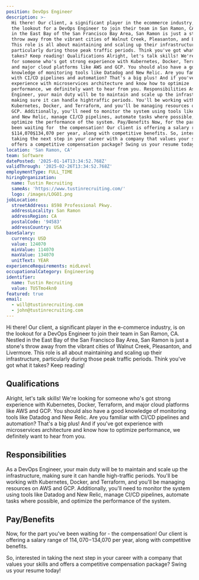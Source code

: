 ```yaml
---
position: DevOps Engineer
description: >-
  Hi there! Our client, a significant player in the ecommerce industry, is on
  the lookout for a DevOps Engineer to join their team in San Ramon, CA. Nestled
  in the East Bay of the San Francisco Bay Area, San Ramon is just a stone's
  throw away from the vibrant cities of Walnut Creek, Pleasanton, and Livermore.
  This role is all about maintaining and scaling up their infrastructure,
  particularly during those peak traffic periods. Think you've got what it
  takes? Keep reading! Qualifications Alright, let's talk skills! We're looking
  for someone who's got strong experience with Kubernetes, Docker, Terraform,
  and major cloud platforms like AWS and GCP. You should also have a good
  knowledge of monitoring tools like Datadog and New Relic. Are you familiar
  with CI/CD pipelines and automation? That's a big plus! And if you've got
  experience with microservices architecture and know how to optimize
  performance, we definitely want to hear from you. Responsibilities As a DevOps
  Engineer, your main duty will be to maintain and scale up the infrastructure,
  making sure it can handle hightraffic periods. You'll be working with
  Kubernetes, Docker, and Terraform, and you'll be managing resources on AWS and
  GCP. Additionally, you'll need to monitor the system using tools like Datadog
  and New Relic, manage CI/CD pipelines, automate tasks where possible, and
  optimize the performance of the system. Pay/Benefits Now, for the part you've
  been waiting for  the compensation! Our client is offering a salary range of
  $114,070$134,070 per year, along with competitive benefits. So, interested in
  taking the next step in your career with a company that values your skills and
  offers a competitive compensation package? Swing us your resume today!
location: 'San Ramon, CA'
team: Software
datePosted: '2025-01-14T13:34:52.768Z'
validThrough: '2025-02-26T13:34:52.768Z'
employmentType: FULL_TIME
hiringOrganization:
  name: Tustin Recruiting
  sameAs: 'https://www.tustinrecruiting.com/'
  logo: /images/LOGO1.png
jobLocation:
  streetAddress: 8598 Professional Pkwy.
  addressLocality: San Ramon
  addressRegion: CA
  postalCode: '94583'
  addressCountry: USA
baseSalary:
  currency: USD
  value: 124070
  minValue: 114070
  maxValue: 134070
  unitText: YEAR
experienceRequirements: midLevel
occupationalCategory: Engineering
identifier:
  name: Tustin Recruiting
  value: TUSTmo4kn0
featured: true
email:
  - will@tustinrecruiting.com
  - john@tustinrecruiting.com
---
```




Hi there! Our client, a significant player in the e-commerce industry, is on the lookout for a DevOps Engineer to join their team in San Ramon, CA. Nestled in the East Bay of the San Francisco Bay Area, San Ramon is just a stone's throw away from the vibrant cities of Walnut Creek, Pleasanton, and Livermore. This role is all about maintaining and scaling up their infrastructure, particularly during those peak traffic periods. Think you've got what it takes? Keep reading!

## Qualifications

Alright, let's talk skills! We're looking for someone who's got strong experience with Kubernetes, Docker, Terraform, and major cloud platforms like AWS and GCP. You should also have a good knowledge of monitoring tools like Datadog and New Relic. Are you familiar with CI/CD pipelines and automation? That's a big plus! And if you've got experience with microservices architecture and know how to optimize performance, we definitely want to hear from you.

## Responsibilities

As a DevOps Engineer, your main duty will be to maintain and scale up the infrastructure, making sure it can handle high-traffic periods. You'll be working with Kubernetes, Docker, and Terraform, and you'll be managing resources on AWS and GCP. Additionally, you'll need to monitor the system using tools like Datadog and New Relic, manage CI/CD pipelines, automate tasks where possible, and optimize the performance of the system.

## Pay/Benefits

Now, for the part you've been waiting for - the compensation! Our client is offering a salary range of $114,070-$134,070 per year, along with competitive benefits. 

So, interested in taking the next step in your career with a company that values your skills and offers a competitive compensation package? Swing us your resume today!
